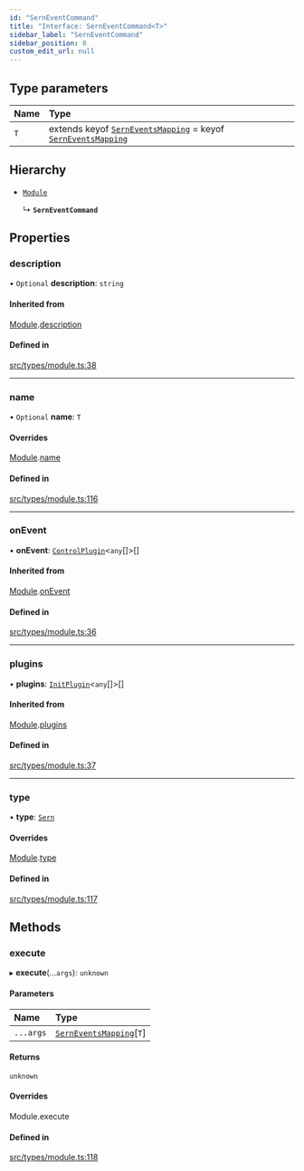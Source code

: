 ```yaml
---
id: "SernEventCommand"
title: "Interface: SernEventCommand<T>"
sidebar_label: "SernEventCommand"
sidebar_position: 0
custom_edit_url: null
---
```


## Type parameters

| Name | Type |
| :------ | :------ |
| `T` | extends keyof [`SernEventsMapping`](../modules.md#serneventsmapping) = keyof [`SernEventsMapping`](../modules.md#serneventsmapping) |

## Hierarchy

- [`Module`](Module.md)

  ↳ **`SernEventCommand`**

## Properties

### description

• `Optional` **description**: `string`

#### Inherited from

[Module](Module.md).[description](Module.md#description)

#### Defined in

[src/types/module.ts:38](https://github.com/sern-handler/handler/blob/b641472/src/types/module.ts#L38)

___

### name

• `Optional` **name**: `T`

#### Overrides

[Module](Module.md).[name](Module.md#name)

#### Defined in

[src/types/module.ts:116](https://github.com/sern-handler/handler/blob/b641472/src/types/module.ts#L116)

___

### onEvent

• **onEvent**: [`ControlPlugin`](ControlPlugin.md)<`any`[]\>[]

#### Inherited from

[Module](Module.md).[onEvent](Module.md#onevent)

#### Defined in

[src/types/module.ts:36](https://github.com/sern-handler/handler/blob/b641472/src/types/module.ts#L36)

___

### plugins

• **plugins**: [`InitPlugin`](InitPlugin.md)<`any`[]\>[]

#### Inherited from

[Module](Module.md).[plugins](Module.md#plugins)

#### Defined in

[src/types/module.ts:37](https://github.com/sern-handler/handler/blob/b641472/src/types/module.ts#L37)

___

### type

• **type**: [`Sern`](../enums/EventType.md#sern)

#### Overrides

[Module](Module.md).[type](Module.md#type)

#### Defined in

[src/types/module.ts:117](https://github.com/sern-handler/handler/blob/b641472/src/types/module.ts#L117)

## Methods

### execute

▸ **execute**(...`args`): `unknown`

#### Parameters

| Name | Type |
| :------ | :------ |
| `...args` | [`SernEventsMapping`](../modules.md#serneventsmapping)[`T`] |

#### Returns

`unknown`

#### Overrides

Module.execute

#### Defined in

[src/types/module.ts:118](https://github.com/sern-handler/handler/blob/b641472/src/types/module.ts#L118)
